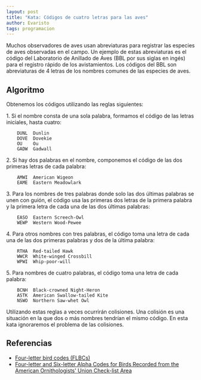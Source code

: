 ```yaml
---
layout: post
title: "Kata: Códigos de cuatro letras para las aves"
author: Evaristo
tags: programacion
---
```


Muchos observadores de aves usan abreviaturas para registrar las especies de aves observadas en el
campo. Un ejemplo de estas abreviaturas es el código del Laboratorio de Anillado de Aves (BBL por
sus siglas en ingés) para el registro rápido de los avistamientos. Los códigos del BBL son
abreviaturas de 4 letras de los nombres comunes de las especies de aves.

## Algoritmo

Obtenemos los códigos utilizando las reglas siguientes:

1\. Si el nombre consta de una sola palabra, formamos el código de las letras iniciales, hasta
   cuatro:

```
    DUNL  Dunlin
    DOVE  Dovekie
    OU    Ou
    GADW  Gadwall
```

2\. Si hay dos palabras en el nombre, componemos el código de las dos primeras letras de cada
   palabra:

```
    AMWI  American Wigeon
    EAME  Eastern Meadowlark
```

3\. Para los nombres de tres palabras donde solo las dos últimas palabras se unen con guión, el
   código usa las primeras dos letras de la primera palabra y la primera letra de cada una de las
   dos últimas palabras:

```
    EASO  Eastern Screech-Owl
    WEWP  Western Wood-Pewee
```

4\. Para otros nombres con tres palabras, el código toma una letra de cada una de las dos primeras
   palabras y dos de la última palabra:

```
    RTHA  Red-tailed Hawk
    WWCR  White-winged Crossbill
    WPWI  Whip-poor-will
```

5\. Para nombres de cuatro palabras, el código toma una letra de cada palabra:

```
    BCNH  Black-crowned Night-Heron
    ASTK  American Swallow-tailed Kite
    NSWO  Northern Saw-whet Owl
```

Utilizando estas reglas a veces ocurrirán colisiones. Una colisión es una situación en la que dos o
más nombres tendrían el mismo código. En esta kata ignoraremos el problema de las colisiones.

## Referencias

- [Four-letter bird codes (FLBCs)](https://www.carolinabirdclub.org/bandcodes.html)
- [Four-letter and Six-letter Alpha Codes for Birds Recorded from the American Ornithologists' Union
  Check-list Area](https://sora.unm.edu/sites/default/files/journals/nabb/v028n02/p0064-p0079.pdf)
